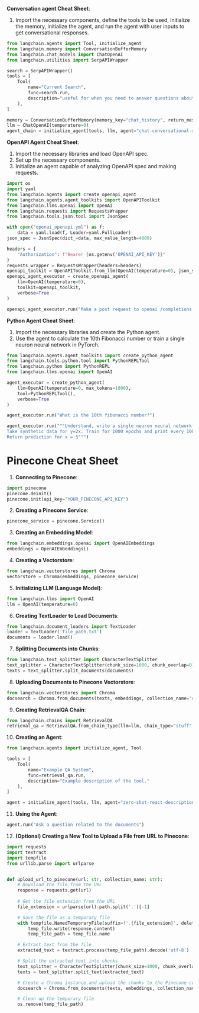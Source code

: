 **Conversation agent Cheat Sheet**:

1. Import the necessary components, define the tools to be used, initialize the memory, initialize the agent, and run the agent with user inputs to get conversational responses.

```python
from langchain.agents import Tool, initialize_agent
from langchain.memory import ConversationBufferMemory
from langchain.chat_models import ChatOpenAI
from langchain.utilities import SerpAPIWrapper

search = SerpAPIWrapper()
tools = [
    Tool(
        name="Current Search",
        func=search.run,
        description="useful for when you need to answer questions about current events or the current state of the world."
    ),
]

memory = ConversationBufferMemory(memory_key="chat_history", return_messages=True)
llm = ChatOpenAI(temperature=0)
agent_chain = initialize_agent(tools, llm, agent="chat-conversational-react-description", verbose=True, memory=memory)
```

**OpenAPI Agent Cheat Sheet**:

1. Import the necessary libraries and load OpenAPI spec.
2. Set up the necessary components.
3. Initialize an agent capable of analyzing OpenAPI spec and making requests.

```python
import os
import yaml
from langchain.agents import create_openapi_agent
from langchain.agents.agent_toolkits import OpenAPIToolkit
from langchain.llms.openai import OpenAI
from langchain.requests import RequestsWrapper
from langchain.tools.json.tool import JsonSpec

with open("openai_openapi.yml") as f:
    data = yaml.load(f, Loader=yaml.FullLoader)
json_spec = JsonSpec(dict_=data, max_value_length=4000)

headers = {
    "Authorization": f"Bearer {os.getenv('OPENAI_API_KEY')}"
}
requests_wrapper = RequestsWrapper(headers=headers)
openapi_toolkit = OpenAPIToolkit.from_llm(OpenAI(temperature=0), json_spec, requests_wrapper, verbose=True)
openapi_agent_executor = create_openapi_agent(
    llm=OpenAI(temperature=0),
    toolkit=openapi_toolkit,
    verbose=True
)

openapi_agent_executor.run("Make a post request to openai /completions. The prompt should be 'tell me a joke.'")
```

**Python Agent Cheat Sheet**:

1. Import the necessary libraries and create the Python agent.
2. Use the agent to calculate the 10th Fibonacci number or train a single neuron neural network in PyTorch.

```python
from langchain.agents.agent_toolkits import create_python_agent
from langchain.tools.python.tool import PythonREPLTool
from langchain.python import PythonREPL
from langchain.llms.openai import OpenAI

agent_executor = create_python_agent(
    llm=OpenAI(temperature=0, max_tokens=1000),
    tool=PythonREPLTool(),
    verbose=True
)

agent_executor.run("What is the 10th fibonacci number?")

agent_executor.run("""Understand, write a single neuron neural network in PyTorch.
Take synthetic data for y=2x. Train for 1000 epochs and print every 100 epochs.
Return prediction for x = 5""")
```

# Pinecone Cheat Sheet

1. **Connecting to Pinecone**:
```python
import pinecone
pinecone.deinit()
pinecone.init(api_key="YOUR_PINECONE_API_KEY")
```

2. **Creating a Pinecone Service**:
```python
pinecone_service = pinecone.Service()
```

3. **Creating an Embedding Model**:
```python
from langchain.embeddings.openai import OpenAIEmbeddings
embeddings = OpenAIEmbeddings()
```

4. **Creating a Vectorstore**:
```python
from langchain.vectorstores import Chroma
vectorstore = Chroma(embeddings, pinecone_service)
```

5. **Initializing LLM (Language Model)**:
```python
from langchain.llms import OpenAI
llm = OpenAI(temperature=0)
```

6. **Creating TextLoader to Load Documents**:
```python
from langchain.document_loaders import TextLoader
loader = TextLoader('file_path.txt')
documents = loader.load()
```

7. **Splitting Documents into Chunks**:
```python
from langchain.text_splitter import CharacterTextSplitter
text_splitter = CharacterTextSplitter(chunk_size=1000, chunk_overlap=0)
texts = text_splitter.split_documents(documents)
```

8. **Uploading Documents to Pinecone Vectorstore**:
```python
from langchain.vectorstores import Chroma
docsearch = Chroma.from_documents(texts, embeddings, collection_name="collection_name")
```

9. **Creating RetrievalQA Chain**:
```python
from langchain.chains import RetrievalQA
retrieval_qa = RetrievalQA.from_chain_type(llm=llm, chain_type="stuff", retriever=docsearch.as_retriever())
```

10. **Creating an Agent**:
```python
from langchain.agents import initialize_agent, Tool

tools = [
    Tool(
        name="Example QA System",
        func=retrieval_qa.run,
        description="Example description of the tool."
    ),
]

agent = initialize_agent(tools, llm, agent="zero-shot-react-description", verbose=True)
```

11. **Using the Agent**:
```python
agent.run("Ask a question related to the documents")
```

12. **(Optional) Creating a New Tool to Upload a File from URL to Pinecone**:
```python
import requests
import textract
import tempfile
from urllib.parse import urlparse


def upload_url_to_pinecone(url: str, collection_name: str):
    # Download the file from the URL
    response = requests.get(url)
    
    # Get the file extension from the URL
    file_extension = urlparse(url).path.split('.')[-1]

    # Save the file as a temporary file
    with tempfile.NamedTemporaryFile(suffix=f'.{file_extension}', delete=False) as temp_file:
        temp_file.write(response.content)
        temp_file_path = temp_file.name

    # Extract text from the file
    extracted_text = textract.process(temp_file_path).decode('utf-8')

    # Split the extracted text into chunks
    text_splitter = CharacterTextSplitter(chunk_size=1000, chunk_overlap=0)
    texts = text_splitter.split_text(extracted_text)

    # Create a Chroma instance and upload the chunks to the Pinecone collection
    docsearch = Chroma.from_documents(texts, embeddings, collection_name=collection_name)

    # Clean up the temporary file
    os.remove(temp_file_path)
```
